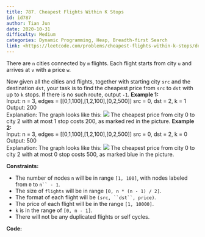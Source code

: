```yaml
---
title: 787. Cheapest Flights Within K Stops
id: id787
author: Tian Jun
date: 2020-10-31
difficulty: Medium
categories: Dynamic Programming, Heap, Breadth-first Search
link: <https://leetcode.com/problems/cheapest-flights-within-k-stops/description/>
---
```


There are `n` cities connected by `m` flights. Each flight starts from city
`u` and arrives at `v` with a price `w`.

Now given all the cities and flights, together with starting city `src` and
the destination `dst`, your task is to find the cheapest price from `src` to
`dst` with up to `k` stops. If there is no such route, output `-1`.
            **Example 1:**    
	Input:     n = 3, edges = [[0,1,100],[1,2,100],[0,2,500]]    src = 0, dst = 2, k = 1    
	Output: 200    
	Explanation:     The graph looks like this:    ![](https://s3-lc-upload.s3.amazonaws.com/uploads/2018/02/16/995.png)        The cheapest price from city 0 to city 2 with at most 1 stop costs 200, as marked red in the picture.            **Example 2:**    
	Input:     n = 3, edges = [[0,1,100],[1,2,100],[0,2,500]]    src = 0, dst = 2, k = 0    
	Output: 500    
	Explanation:     The graph looks like this:    ![](https://s3-lc-upload.s3.amazonaws.com/uploads/2018/02/16/995.png)        The cheapest price from city 0 to city 2 with at most 0 stop costs 500, as marked blue in the picture.    



**Constraints:**

  * The number of nodes `n` will be in range `[1, 100]`, with nodes labeled from `0` to `n`` - 1`.
  * The size of `flights` will be in range `[0, n * (n - 1) / 2]`.
  * The format of each flight will be `(src, ``dst``, price)`.
  * The price of each flight will be in the range `[1, 10000]`.
  * `k` is in the range of `[0, n - 1]`.
  * There will not be any duplicated flights or self cycles.


**Code:**

